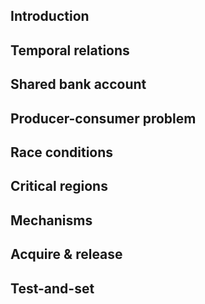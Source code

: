 ## Introduction

## Temporal relations

## Shared bank account

## Producer-consumer problem

## Race conditions

## Critical regions

## Mechanisms

## Acquire & release

## Test-and-set
